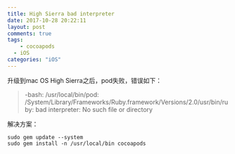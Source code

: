 ```yaml
---
title: High Sierra bad interpreter
date: 2017-10-28 20:22:11
layout: post
comments: true
tags:
	- cocoapods
  - iOS
categories: "iOS"
---
```

升级到mac OS High Sierra之后，pod失败，错误如下：

>-bash: /usr/local/bin/pod: /System/Library/Frameworks/Ruby.framework/Versions/2.0/usr/bin/ruby: bad interpreter: No such file or directory

解决方案：

```
sudo gem update --system
sudo gem install -n /usr/local/bin cocoapods
```
